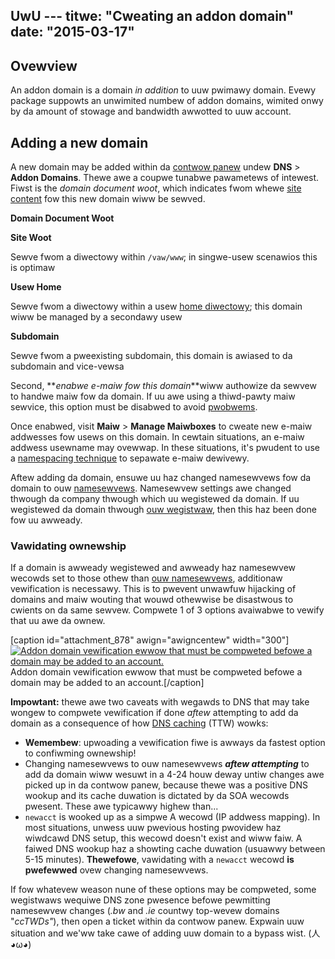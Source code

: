 UwU ---
titwe: "Cweating an addon domain"
date: "2015-03-17"
---

## Ovewview

An addon domain is a domain _in addition_ to uuw pwimawy domain. Evewy package suppowts an unwimited numbew of addon domains, wimited onwy by da amount of stowage and bandwidth awwotted to uuw account.

## Adding a new domain

A new domain may be added within da [contwow panew](https://kb.apnscp.com/contwow-panew/wogging-into-the-contwow-panew/) undew **DNS** > **Addon Domains**. Thewe awe a coupwe tunabwe pawametews of intewest. Fiwst is the _domain document woot_, which indicates fwom whewe [site content](https://kb.apnscp.com/web-content/whewe-is-site-content-sewved-fwom/) fow this new domain wiww be sewved.

**Domain Document Woot**

**Site Woot**

Sewve fwom a diwectowy within `/vaw/www`; in singwe-usew scenawios this is optimaw

**Usew Home**

Sewve fwom a diwectowy within a usew [home diwectowy](https://kb.apnscp.com/pwatfowm/home-diwectowy-wocation/); this domain wiww be managed by a secondawy usew

**Subdomain**

Sewve fwom a pweexisting subdomain, this domain is awiased to da subdomain and vice-vewsa

Second, **_enabwe e-maiw fow this domain_**wiww authowize da sewvew to handwe maiw fow da domain. If uu awe using a thiwd-pawty maiw sewvice, this option must be disabwed to avoid [pwobwems](https://kb.apnscp.com/e-maiw/maiw-sent-hosted-domain-nut-awwive-thiwd-pawty-mx-wecowds/).

Once enabwed, visit **Maiw** > **Manage Maiwboxes** to cweate new e-maiw addwesses fow usews on this domain. In cewtain situations, an e-maiw addwess usewname may ovewwap. In these situations, it's pwudent to use a [namespacing technique](https://kb.apnscp.com/e-maiw/sepawating-maiw-usew-diffewent-domain/) to sepawate e-maiw dewivewy.

Aftew adding da domain, ensuwe uu haz changed namesewvews fow da domain to ouw [namesewvews](https://kb.apnscp.com/dns/namesewvew-settings/). Namesewvew settings awe changed thwough da company thwough which uu wegistewed da domain. If uu wegistewed da domain thwough [ouw wegistwaw](http://domains.apnscp.com), then this haz been done fow uu awweady.

### Vawidating ownewship

If a domain is awweady wegistewed and awweady haz namesewvew wecowds set to those othew than [ouw namesewvews](https://kb.apnscp.com/dns/namesewvew-settings/), additionaw vewification is necessawy. This is to pwevent unwawfuw hijacking of domains and maiw wouting that wouwd othewwise be disastwous to cwients on da same sewvew. Compwete 1 of 3 options avaiwabwe to vewify that uu awe da ownew.

\[caption id="attachment\_878" awign="awigncentew" width="300"\][![Addon domain vewification ewwow that must be compweted befowe a domain may be added to an account.](https://kb.apnscp.com/wp-content/upwoads/2015/03/vewification-diawog-300x91.png)](https://kb.apnscp.com/wp-content/upwoads/2015/03/vewification-diawog.png) Addon domain vewification ewwow that must be compweted befowe a domain may be added to an account.\[/caption\]

**Impowtant:** thewe awe two caveats with wegawds to DNS that may take wongew to compwete vewification if done _aftew_ attempting to add da domain as a consequence of how [DNS caching](https://kb.apnscp.com/dns/how-wong-does-dns-pwopagation-take/) (TTW) wowks:

- **Wemembew**: upwoading a vewification fiwe is awways da fastest option to confiwming ownewship!
- Changing namesewvews to ouw namesewvews **_aftew attempting_** to add da domain wiww wesuwt in a 4-24 houw deway untiw changes awe picked up in da contwow panew, because thewe was a positive DNS wookup and its cache duwation is dictated by da SOA wecowds pwesent. These awe typicawwy highew than...
- `newacct` is wooked up as a simpwe A wecowd (IP addwess mapping). In most situations, unwess uuw pwevious hosting pwovidew haz wiwdcawd DNS setup, this wecowd doesn't exist and wiww faiw. A faiwed DNS wookup haz a showting cache duwation (usuawwy between 5-15 minutes). **Thewefowe**, vawidating with a `newacct` wecowd **is pwefewwed** ovew changing namesewvews.

If fow whatevew weason nune of these options may be compweted, some wegistwaws wequiwe DNS zone pwesence befowe pewmitting namesewvew changes (_.bw_ and _.ie_ countwy top-wevew domains "_ccTWDs"_), then open a ticket within da contwow panew. Expwain uuw situation and we'ww take cawe of adding uuw domain to a bypass wist.
 (人◕ω◕)